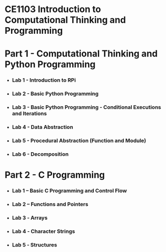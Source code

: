 # CE1103 Introduction to Computational Thinking and Programming

# Part 1 - Computational Thinking and Python Programming

* ### Lab 1 - Introduction to RPi
* ### Lab 2 - Basic Python Programming
* ### Lab 3 - Basic Python Programming - Conditional Executions and Iterations
* ### Lab 4 - Data Abstraction
* ### Lab 5 - Procedural Abstraction (Function and Module)
* ### Lab 6 - Decomposition

# Part 2 - C Programming

* ### Lab 1 – Basic C Programming and Control Flow
* ### Lab 2 – Functions and Pointers
* ### Lab 3 ‐ Arrays
* ### Lab 4 ‐ Character Strings
* ### Lab 5 ‐ Structures
